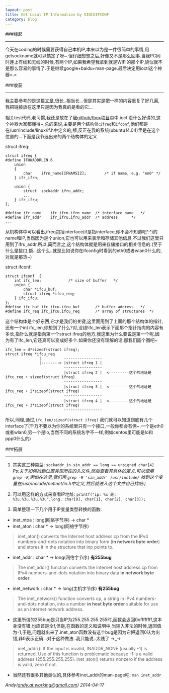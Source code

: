 ```yaml
---
layout: post
title: Get Local IP Information by SIOCGIFCONF
category: blog
---
```


###缘起

---

今天在coding的时候需要获得自己本机IP,本来以为是一件很简单的事情,用getsockname就可以搞定了呀~.但仔细想想之后,好像又不是那么回事.当我PC同时连上有线和无线的时候,有两个IP,如果我希望我拿到就是WIFI的那个IP,貌似就不是那么容易的事情了.于是继续google+baidu+man-page.最后决定用ioctl这个神器=.=

###收获

---

我主要参考的是这篇[文章](http://zhumeng8337797.blog.163.com/blog/static/1007689142012311082638/),很长..相当长...但是其实是把一样的内容重复了好几遍,我把链接放在这里只是因为我真的是看的它...

相关test代码,老习惯,我还是放在了[我github/tbox项目中](http://github.com/andycoder7/tbox/blob/master/get_local_ips/test.c)中.ioctl没什么好讲的,这个神器大家都懂得~,总的来说,主要是两个结构体:`ifreq`和`ifconf`,他们都是在/usr/include/linux/if.h中定义的,额,反正在我的系统(ubuntu14.04)里是在这个位置的...下面是我节选出来的两个结构体的定义

struct ifreq:

    struct ifreq {
    #define IFHWADDRLEN	6
		union
		{
			char	ifrn_name[IFNAMSIZ];		/* if name, e.g. "en0" */
		} ifr_ifrn;

		union {
			struct	sockaddr ifru_addr;
			...
		} ifr_ifru;
	};

    #define ifr_name	ifr_ifrn.ifrn_name	/* interface name	*/
    #define	ifr_addr	ifr_ifru.ifru_addr	/* address		*/
    ...

从机构体中可以看出,ifreq包括interface(if是指interface,你不会不知道吧^.^)的name和IP,当然因为是个union,它也可以用来表示和存储其他信息,不过我们这里只用到了ifru_addr.所以,简而言之,这个结构体就是用来存储接口的相关信息的.(至于什么是接口,额...这个么..就是比如说你在ifconfig时看到的eth0或者wlan0什么的,对就是那货~)
    
struct ifconf:

    struct ifconf  {
    	int	ifc_len;			/* size of buffer	*/
    	union {
    		char *ifcu_buf;
    		struct ifreq *ifcu_req;
    	} ifc_ifcu;
    };
    #define	ifc_buf	ifc_ifcu.ifcu_buf		/* buffer address	*/
    #define	ifc_req	ifc_ifcu.ifcu_req		/* array of structures	*/
    
这个结构体是个好东西,它才是我们的关键,这里面用到了上面的那个结构体的指针,还有一个int ifc_len,你想到了什么?对,没错!ifc_len表示下面那个指针指向的内容有多长,指针么就是指向第一个struct ifreq的地方,我这里为什么要说是第一个呢,因为有了ifc_len,它还真可以变成好多个.如果你还没有理解的话,那我们画个图吧~

    ifc_len = 4*sizeof(struct ifreq);
	struct ifreq *ifcu_req
	               |          -----------------
	               |--------> |struct ifreq 1 |
                              -----------------
	                          |struct ifreq 2 |  <---------这个的地址是ifcu_req + sizeof(struct ifreq)
                              -----------------
	                          |struct ifreq 3 |  <---------这个的地址是ifcu_req + 2*sizeof(struct ifreq)
                              -----------------
	                          |struct ifreq 4 |  <---------这个的地址是ifcu_req + 3*sizeof(struct ifreq)
                              -----------------

所以,同理,通过,`ifc_len/sizeof(struct ifreq)` 我们就可以知道到底有几个interface了(千万不要以为你的系统里只有一个接口,一般你都会有俩~,一个是eth0或者wlan0,另一个是lo,当然不同的系统名字不一样,例如centos里可能是lo和ppp0什么的)

###拓展

---

1. 其实这三种类型: `sockaddr_in.sin_addr == long == unsigned char[4]`<br/>
*Ps:关于如何找到位置类型所在的头文件,然后查看其具体的定义,可以使用 `grep -R`,例如在这里,我们用 `grep -R 'sin_addr' /usr/include/` 找到这个变量在/usr/include/netinet/in.h中定义,然后就进入这个文件自己找吧:)*

2. 可以用这样的方式来查看IP地址: `printf("ip: %x 是: %3u.%3u.%3u.%3u",long, char[0], char[1], char[2], char[3]);`

3. 简单整理一下几个用于IP变量类型转换的函数: 

- inet_ntoa : long(网络字节序) -> char *
- inet_aton : char * -> long(网络字节序)

> inet_aton() converts the Internet host address cp from the IPv4 numbers-and-dots notation into binary form (**in network byte order**) and stores it in the structure that inp points to. 

- inet_addr : char * -> long(网络字节序) **有255bug**

> The inet_addr() function converts the Internet  host  address cp from IPv4  numbers-and-dots notation into binary data **in network byte order**.

- inet_network : char * -> long(主机字节序) **有255bug**

> The inet_network() function converts cp, a string in IPv4  numbers-and-dots  notation, into a number **in host byte order** suitable for use as an Internet  network  address.

- 这里所谓的255bug是只当IP为255.255.255.255时,函数会返回0xffffffff,这本身没有错,也应该是全f,但是,在函数的定义和说明中,当输入非法的时候,返回值为-1,于是,问题就出来了.inet_aton函数没有这个bug是因为它把返回0认为出错,非0表示正确...对于这种做法..我只能说..太贱了 ->_->

> inet_addr(): If the input is invalid, INADDR_NONE (usually -1) is returned. Use of this function is problematic because -1 is a valid address (255.255.255.255).
> inet_aton() returns nonzero if the address is valid, zero if not.

- 当然还有很多其他类似的,具体参考inet_addr的man-page吧: `man inet_addr`

*Andy(andy.at.working@gmail.com) 2014-04-17*
